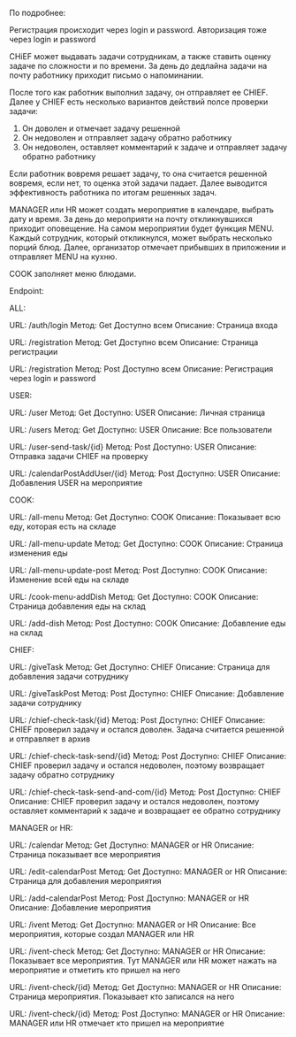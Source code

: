 
По подробнее:

Регистрация происходит через login и password. Авторизация тоже через login и password

CHiEF может выдавать задачи сотрудникам, а также ставить оценку задаче по сложности и по времени. 
За день до дедлайна задачи на почту работнику приходит письмо о напоминании.

После того как работник выполнил задачу, он отправляет ее CHIEF. Далее у CHIEF есть несколько вариантов действий полсе проверки задачи:
1. Он доволен и отмечает задачу решенной
2. Он недоволен и отправляет задачу обратно работнику
3. Он недоволен, оставляет комментарий к задаче и отправляет задачу обратно работнику

Если работник вовремя решает задачу, то она считается решенной вовремя, если нет, то оценка этой задачи падает. 
Далее выводится эффективность работника по итогам решенных задач.

MANAGER или HR может создать мероприятие в календаре, выбрать дату и время. За день до мероприяти на почту откликнувшихся приходит оповещение. 
На самом мероприятии будет функция MENU. Каждый сотрудник, который откликнулся, может выбрать несколько порций блюд. Далее, организатор отмечает прибывших в приложении и отправляет MENU на кухню.

COOK заполняет меню блюдами.

Endpoint:

ALL:

URL: /auth/login
Метод: Get
Доступно всем
Описание: Страница входа


URL: /registration
Метод: Get
Доступно всем
Описание: Страница регистрации

URL: /registration
Метод: Post
Доступно всем
Описание: Регистрация через login и password


USER:

URL: /user
Метод: Get
Доступно: USER
Описание: Личная страница

URL: /users
Метод: Get
Доступно: USER
Описание: Все пользователи

URL: /user-send-task/{id}
Метод: Post
Доступно: USER
Описание: Отправка задачи CHIEF на проверку

URL: /calendarPostAddUser/{id}
Метод: Post
Доступно: USER
Описание: Добавления USER на мероприятие

COOK:

URL: /all-menu
Метод: Get
Доступно: COOK
Описание: Показывает всю еду, которая есть на складе

URL: /all-menu-update
Метод: Get
Доступно: COOK
Описание: Страница изменения еды

URL: /all-menu-update-post
Метод: Post
Доступно: COOK
Описание: Изменение всей еды на складе

URL: /cook-menu-addDish
Метод: Get
Доступно: COOK
Описание: Страница добавления еды на склад

URL: /add-dish
Метод: Post
Доступно: COOK
Описание: Добавление еды на склад


CHIEF:

URL: /giveTask
Метод: Get
Доступно: CHIEF
Описание: Страница для добавления задачи сотруднику

URL: /giveTaskPost
Метод: Post
Доступно: CHIEF
Описание: Добавление задачи сотруднику

URL: /chief-check-task/{id}
Метод: Post
Доступно: CHIEF
Описание: CHIEF проверил задачу и остался доволен. Задача считается решенной и отправляет в архив

URL: /chief-check-task-send/{id}
Метод: Post
Доступно: CHIEF
Описание: CHIEF проверил задачу и остался недоволен, поэтому возвращает задачу обратно сотруднику

URL: /chief-check-task-send-and-com/{id}
Метод: Post
Доступно: CHIEF
Описание: CHIEF проверил задачу и остался недоволен, поэтому оставляет комментарий к задаче и возвращает ее обратно сотруднику


MANAGER or HR:

URL: /calendar
Метод: Get
Доступно: MANAGER or HR
Описание: Страница показывает все мероприятия

URL: /edit-calendarPost
Метод: Get
Доступно: MANAGER or HR
Описание: Страница для добавления мероприятия

URL: /add-calendarPost
Метод: Post
Доступно: MANAGER or HR
Описание: Добавление мероприятия

URL: /ivent
Метод: Get
Доступно: MANAGER or HR
Описание: Все мероприятия, которые создал MANAGER или HR

URL: /ivent-check
Метод: Get
Доступно: MANAGER or HR
Описание: Показывает все мероприятия. Тут MANAGER или HR может нажать на мероприятие и отметить кто пришел на него

URL: /ivent-check/{id}
Метод: Get
Доступно: MANAGER or HR
Описание: Страница мероприятия. Показывает кто записался на него

URL: /ivent-check/{id}
Метод: Post
Доступно: MANAGER or HR
Описание: MANAGER или HR отмечает кто пришел на мероприятие




























